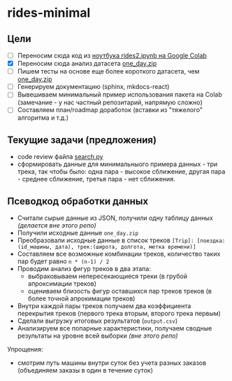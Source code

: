 # rides-minimal

## Цели

- [ ] Переносим сюда код из [ноутбука rides2.ipynb на Google Colab](https://colab.research.google.com/drive/1DXsJBTyVvAXrU1aEy5GFWiF_i75LmWS1#scrollTo=h3WG4Nex_pmC)
- [x] Переносим сюда анализ датасета [one_day.zip](one_day.zip)
- [ ] Пишем тесты на основе еще более короткого датасета, чем [one_day.zip](one_day.zip)
- [ ] Генерируем документацию (sphinx, mkdocs-react)
- [ ] Вывешиваем минимальный пример использования пакета на Colab (замечание - у нас частный репозитарий, напрямую сложно)
- [ ] Составляем план/roadmap доработок (вставки из "тяжелого" алгоритма и т.д.)

## Текущие задачи (предложения)

- code review файла [search.py](search.py)
- сформировать данные для минимальныого примера данных - три трека, так чтобы было: одна пара - высокое сближение, другая пара - среднее сближение, третья пара - нет сближения.

## Псеводкод обработки данных

- Считали сырые данные из JSON, получили одну таблицу данных _(делается вне этого репо)_
- Получили исходные данные `one_day.zip`
- Преобразовали исходные данные в список треков `[Trip]: [поездка:(id_машины, дата), трек:(широта, долгота, метка времени)]`
- Составляем все возможные комбинации треков, количество таких пар будет равно `n * (n-1) / 2`
- Проводим анализ фигур треков в два этапа:
  - выбраковываем непересекающиеся треки (в грубой апроксимации треков)
  - оцениваем близость фигур оставшихся пар треков треков (в более точной апрокимации треков)
- Внутри каждой пары треков получаем два коэффициента перекрытия треков (первого трека вторым, второго трека первым)
- Сделали выгрузку итоговых результатов (`output.csv`)
- Анализируем все попарные характеристики, получаем сводные результаты на уровне всей выборки _(вне этого репо)_

Упрощения:

- смотрим путь машины внутри суток без учета разных заказов (объединяем заказы в один в течение суток)

<!--

Ключевые слова: Hausdorff distance, Fréchet distance (расстояния между кривыми).

Замысел:

- перетащить сюда код, который мы сделали для "легкой" модели анализа треков
- урезать тестовый датасет до 1 дня - можно писать юнит и end-to-end тесты 
- попутно отрефакторирить код из ноутбука
- документация (sphinx, mkdocs-react)
- привлечь новых коллег к работе над частями кода (отдельные issues)

Выигрыши:

- в ноутбуке будет меньше кода, больше к демонстрации результатов
- можем заняться задачей сближения "тяжелой" и "легкой" модели
- "продуктизация" нашей разработки
- `pip install что-то`
- в целом, лучше подготовимся к последующим работам / развитию проекта

Минусы:

- формально нам не заказывали это сделать, работа подготовительная,
  хотя мы и анонсировали ее
- workflow - не запутаться, кто что делает + это не ноутбук (git + Travis CI)
- у нас не все части в ноутбуке стабильные и полные, надо понимать что там происходит,
  что-то достраивать
  
-->
